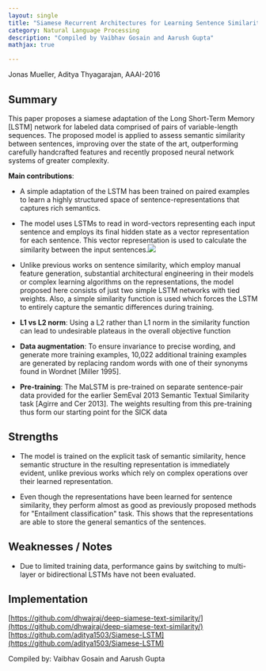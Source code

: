 ```yaml
---
layout: single
title: "Siamese Recurrent Architectures for Learning Sentence Similarity"
category: Natural Language Processing
description: "Compiled by Vaibhav Gosain and Aarush Gupta"
mathjax: true

---
```




Jonas Mueller, Aditya Thyagarajan, AAAI-2016

## Summary

This paper proposes a siamese adaptation of the Long Short-Term Memory \[LSTM\] network for labeled data comprised of pairs of variable-length sequences. The proposed model is applied to assess semantic similarity between sentences, improving over the state of the art, outperforming carefully handcrafted features and recently proposed neural network systems of greater complexity.

**Main contributions**:

-   A simple adaptation of the LSTM has been trained on paired examples to learn a highly structured space of sentence-representations that captures rich semantics.
    
-   The model uses LSTMs to read in word-vectors representing each input sentence and employs its final hidden state as a vector representation for each sentence. This vector representation is used to calculate the similarity between the input sentences.![](https://lh4.googleusercontent.com/k4yl5iF05iwpY4PKwdgt3k9Xq3Uoh9FOPfkqQsyfqO8ebWM935__OpOCBfqDXCt__AKqDX-XAPzLIBMzeJQRMbJB2maYDEpERQfemcLJS8XALxI4LRa2QGdTmhWFZHmwWDiQQqd4)
    

  
  

-   Unlike previous works on sentence similarity, which employ manual feature generation, substantial architectural engineering in their models or complex learning algorithms on the representations, the model proposed here consists of just two simple LSTM networks with tied weights. Also, a simple similarity function is used which forces the LSTM to entirely capture the semantic differences during training.
    
-   **L1 vs L2 norm**: Using a L2 rather than L1 norm in the similarity function can lead to undesirable plateaus in the overall objective function
    

-   **Data augmentation**: To ensure invariance to precise wording, and generate more training examples, 10,022 additional training examples are generated by replacing random words with one of their synonyms found in Wordnet \[Miller 1995\].
    

-   **Pre-training**: The MaLSTM is pre-trained on separate sentence-pair data provided for the earlier SemEval 2013 Semantic Textual Similarity task \[Agirre and Cer 2013\]. The weights resulting from this pre-training thus form our starting point for the SICK data
    

## Strengths

-   The model is trained on the explicit task of semantic similarity, hence semantic structure in the resulting representation is immediately evident, unlike previous works which rely on complex operations over their learned representation.
    
-   Even though the representations have been learned for sentence similarity, they perform almost as good as previously proposed methods for "Entailment classification" task. This shows that the representations are able to store the general semantics of the sentences.
    

## Weaknesses / Notes

-   Due to limited training data, performance gains by switching to multi-layer or bidirectional LSTMs have not been evaluated.
    

  
  

## Implementation

[https://github.com/dhwajraj/deep-siamese-text-similarity/](https://github.com/dhwajraj/deep-siamese-text-similarity/)  [https://github.com/aditya1503/Siamese-LSTM](https://github.com/aditya1503/Siamese-LSTM)

  
  
  

Compiled by: Vaibhav Gosain and Aarush Gupta